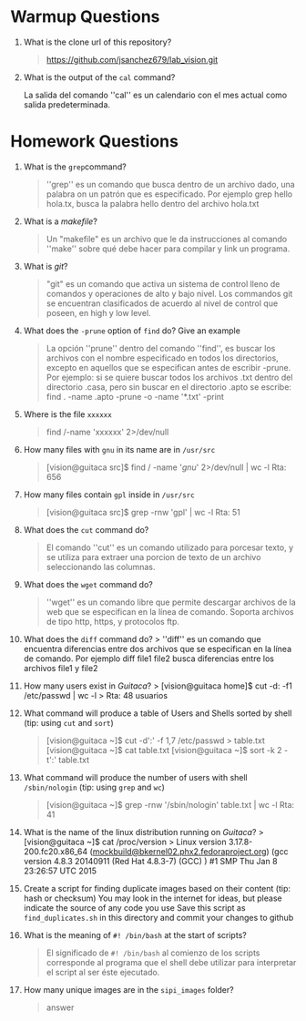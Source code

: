 # Warmup Questions

1.  What is the clone url of this repository?
    >   https://github.com/jsanchez679/lab_vision.git

2.  What is the output of the ``cal`` command?

       La salida del comando ''cal'' es un calendario con el mes actual como salida predeterminada. 

# Homework Questions

1.  What is the ``grep``command?
    >   ''grep'' es un comando que busca dentro de un archivo dado, una palabra on un patrón que es especificado. Por ejemplo grep hello hola.tx, busca la palabra hello dentro del archivo hola.txt

2.  What is a *makefile*?
    >   Un "makefile" es un archivo que le da instrucciones al comando ''make'' sobre qué debe hacer para compilar y link un programa. 

3.  What is *git*?
    >   "git" es un comando que activa un sistema de control lleno de comandos y operaciones de alto y bajo  nivel. Los commandos git se encuentran clasificados de acuerdo al nivel de control que poseen, en high y low level. 

4.  What does the ``-prune`` option of ``find`` do? Give an example
    >   La opción ''prune'' dentro del comando ''find'', es buscar los archivos con el nombre especificado en todos los directorios, excepto en aquellos que se especifican antes de escribir -prune. Por ejemplo: si se quiere buscar todos los archivos .txt dentro del directorio .casa, pero sin buscar en el directorio .apto se escribe: 
    find . -name .apto -prune -o -name '*.txt' -print

5.  Where is the file ``xxxxxx``
    >   find /-name 'xxxxxx' 2>/dev/null

6.  How many files with ``gnu`` in its name are in ``/usr/src``
    >   [vision@guitaca src]$ find / -name '*gnu*' 2>/dev/null | wc -l
    >   Rta: 656

7.  How many files contain ``gpl`` inside in ``/usr/src``
    >   [vision@guitaca src]$ grep -rnw 'gpl' | wc -l
    >   Rta: 51

8.  What does the ``cut`` command do?
    >   El comando ''cut'' es un comando utilizado para porcesar texto, y se utiliza para extraer una porcion de texto de un archivo seleccionando las columnas.

9.  What does the ``wget`` command do?
    >   ''wget'' es un comando libre que permite descargar archivos de la web que se especifican en la línea de comando. Soporta archivos de tipo http, https, y protocolos ftp. 

10.  What does the ``diff`` command do?
    >   ''diff'' es un comando que encuentra diferencias entre dos archivos que se especifican en la línea de comando. Por ejemplo diff file1 file2 busca diferencias entre los archivos file1 y file2

11.  How many users exist in *Guitaca*?
    >   [vision@guitaca home]$ cut -d: -f1 /etc/passwd | wc -l
    >   Rta: 48 usuarios 

12. What command will produce a table of Users and Shells sorted by shell (tip: using ``cut`` and ``sort``)
    >   [vision@guitaca ~]$ cut -d':' -f 1,7 /etc/passwd > table.txt
    >   [vision@guitaca ~]$ cat table.txt
    >   [vision@guitaca ~]$ sort -k 2 -t':' table.txt

13. What command will produce the number of users with shell ``/sbin/nologin`` (tip: using ``grep`` and ``wc``)
    >   [vision@guitaca ~]$ grep -rnw '/sbin/nologin'  table.txt | wc -l
    >   Rta: 41

14.  What is the name of the linux distribution running on *Guitaca*?
    >   [vision@guitaca ~]$ cat /proc/version
    >   Linux version 3.17.8-200.fc20.x86_64 (mockbuild@bkernel02.phx2.fedoraproject.org) (gcc version 4.8.3 20140911 (Red Hat 4.8.3-7) (GCC) ) #1 SMP Thu Jan 8 23:26:57 UTC 2015

15. Create a script for finding duplicate images based on their content (tip: hash or checksum)
    You may look in the internet for ideas, but please indicate the source of any code you use
    Save this script as ``find_duplicates.sh`` in this directory and commit your changes to github

16. What is the meaning of ``#! /bin/bash`` at the start of scripts?
    >   El significado de ``#! /bin/bash`` al comienzo de los scripts corresponde al programa que el shell debe utilizar para interpretar el script al ser éste ejecutado. 

17. How many unique images are in the ``sipi_images`` folder?
    >   answer
    
